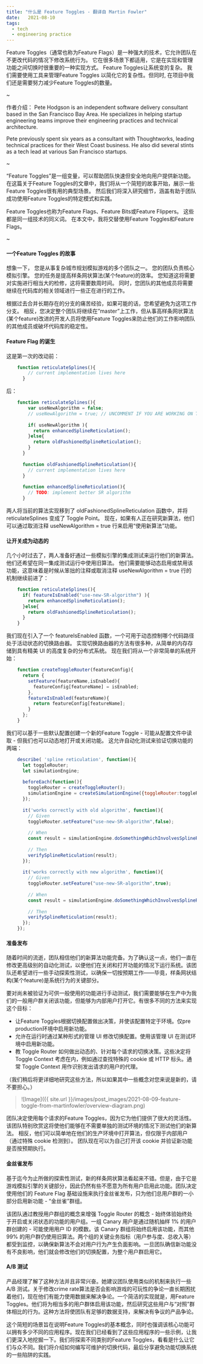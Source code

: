 ```yaml
---
title: "什么是 Feature Toggles - 翻译自 Martin Fowler"
date:   2021-08-10
tags:
  - tech
  - engineering practice
---
```


Feature Toggles（通常也称为Feature Flags）是一种强大的技术，它允许团队在不更改代码的情况下修改系统行为。 它在很多场景下都适用，它是在实现和管理功能之间切换时很重要的一种实现方式。 Feature Toggles让系统变的复杂。 我们需要使用工具来管理Feature Toggles 以简化它的复杂性。但同时, 在项目中我们还是需要努力减少Feature Toggles的数量。

~

作者介绍：
Pete Hodgson is an independent software delivery consultant based in the San Francisco Bay Area. He specializes in helping startup engineering teams improve their engineering practices and technical architecture.

Pete previously spent six years as a consultant with Thoughtworks, leading technical practices for their West Coast business. He also did several stints as a tech lead at various San Francisco startups.

~

“Feature Toggles”是一组变量，可以帮助团队快速但安全地向用户提供新功能。 在这篇关于Feature Toggles的文章中，我们将从一个简短的故事开始，展示一些Feature Toggles很有用的典型场景。 然后我们将深入研究细节，涵盖有助于团队成功使用Feature Toggles的特定模式和实践。

Feature Toggles也称为Feature Flags、Feature Bits或Feature Flippers。 这些都是同一组技术的同义词。 在本文中，我将交替使用Feature Toggles和Feature Flags。

~

#### 一个Feature Toggles 的故事
想象一下， 您是从事复杂城市规划模拟游戏的多个团队之一。 您的团队负责核心模拟引擎。 您的任务是提高样条网状算法(某个feature)的效率。 您知道这将需要对实施进行相当大的检修，这将需要数周时间。 同时，您团队的其他成员将需要继续在代码库的相关领域进行一些正在进行的工作。

根据过去合并长期存在的分支的痛苦经验，如果可能的话，您希望避免为这项工作分支。 相反，您决定整个团队将继续在”master”上工作，但从事高样条网状算法(某个feature)改进的开发人员将使用Feature Toggles来防止他们的工作影响团队的其他成员或破坏代码库的稳定性。

#### Feature Flag 的诞生
这是第一次的改动前：
```javascript
	function reticulateSplines(){
	    // current implementation lives here
	  }
```
后：
```javascript
	function reticulateSplines(){
	    var useNewAlgorithm = false;
	    // useNewAlgorithm = true; // UNCOMMENT IF YOU ARE WORKING ON THE NEW SR ALGORITHM
	
	    if( useNewAlgorithm ){
	      return enhancedSplineReticulation();
	    }else{
	      return oldFashionedSplineReticulation();
	    }
	  }
	
	  function oldFashionedSplineReticulation(){
	    // current implementation lives here
	  }
	
	  function enhancedSplineReticulation(){
	    // TODO: implement better SR algorithm
	  }
```
两人将当前的算法实现移到了 oldFashionedSplineReticulation 函数中，并将 reticulateSplines 变成了 Toggle Point。 现在，如果有人正在研究新算法，他们可以通过取消注释 useNewAlgorithm = true 行来启用“使用新算法”功能。

#### 让开关成为动态的
几个小时过去了，两人准备好通过一些模拟引擎的集成测试来运行他们的新算法。 他们还希望在同一集成测试运行中使用旧算法。 他们需要能够动态启用或禁用该功能，这意味着是时候从笨拙的注释或取消注释 useNewAlgorithm = true 行的机制继续前进了：
```javascript
	function reticulateSplines(){
	  if( featureIsEnabled("use-new-SR-algorithm") ){
	    return enhancedSplineReticulation();
	  }else{
	    return oldFashionedSplineReticulation();
	  }
	}
```
我们现在引入了一个 featureIsEnabled 函数，一个可用于动态控制哪个代码路径处于活动状态的切换路由器。 实现切换路由器的方法有很多种，从简单的内存存储到具有精美 UI 的高度复杂的分布式系统。 现在我们将从一个非常简单的系统开始：
```javascript
	function createToggleRouter(featureConfig){
	  return {
	    setFeature(featureName,isEnabled){
	      featureConfig[featureName] = isEnabled;
	    },
	    featureIsEnabled(featureName){
	      return featureConfig[featureName];
	    }
	  };
	}
```
我们可以基于一些默认配置创建一个新的Feature Toggle - 可能从配置文件中读取 - 但我们也可以动态地打开或关闭功能。 这允许自动化测试来验证切换功能的两端：
```javascript
	describe( 'spline reticulation', function(){
	  let toggleRouter;
	  let simulationEngine;
	
	  beforeEach(function(){
	    toggleRouter = createToggleRouter();
	    simulationEngine = createSimulationEngine({toggleRouter:toggleRouter});
	  });
	
	  it('works correctly with old algorithm', function(){
	    // Given
	    toggleRouter.setFeature("use-new-SR-algorithm",false);
	
	    // When
	    const result = simulationEngine.doSomethingWhichInvolvesSplineReticulation();
	
	    // Then
	    verifySplineReticulation(result);
	  });
	
	  it('works correctly with new algorithm', function(){
	    // Given
	    toggleRouter.setFeature("use-new-SR-algorithm",true);
	
	    // When
	    const result = simulationEngine.doSomethingWhichInvolvesSplineReticulation();
	
	    // Then
	    verifySplineReticulation(result);
	  });
	});
```

#### 准备发布
随着时间的流逝，团队相信他们的新算法功能完备。为了确认这一点，他们一直在修改更高级别的自动化测试，以便他们在关闭和打开功能的情况下运行系统。该团队还希望进行一些手动探索性测试，以确保一切按预期工作——毕竟，样条网状结构(某个feature)是系统行为的关键部分。

要对尚未被验证为可供一般使用的功能进行手动测试，我们需要能够在生产中为我们的一般用户群关闭该功能，但能够为内部用户打开它。有很多不同的方法来实现这个目标：

- 让Feature Toggles根据切换配置做出决策，并使该配置特定于环境。仅pre production环境中启用新功能。
- 允许在运行时通过某种形式的管理 UI 修改切换配置。使用该管理 UI 在测试环境中启用新功能。
- 教 Toggle Router 如何做出动态的、针对每个请求的切换决策。这些决定将 Toggle Context 考虑在内，例如通过查找特殊的 cookie 或 HTTP 标头。通常 Toggle Context 用作识别发出请求的用户的代理。

（我们稍后将更详细地研究这些方法，所以如果其中一些概念对您来说是新的，请不要担心。）

> ![Image]({{ site.url }}/images/post_images/2021-08-09-feature-toggle-from-martinfowler/overview-diagram.png)

团队决定使用每个请求的Feature Toggles，因为它为他们提供了很大的灵活性。 该团队特别欣赏这将使他们能够在不需要单独的测试环境的情况下测试他们的新算法。 相反，他们可以简单地在他们的生产环境中打开算法，但仅限于内部用户（通过特殊 cookie 检测到）。 团队现在可以为自己打开该 cookie 并验证新功能是否按预期执行。

#### 金丝雀发布
基于迄今为止所做的探索性测试，新的样条网状算法看起来不错。但是，由于它是游戏模拟引擎的关键部分，因此仍然有些不愿意为所有用户启用此功能。团队决定使用他们的 Feature Flag 基础设施来执行金丝雀发布，只为他们总用户群的一小部分启用新功能 - “金丝雀”群组。

该团队通过教授用户群组的概念来增强 Toggle Router 的概念 - 始终体验始终处于开启或关闭状态的功能的用户组。一组 Canary 用户是通过随机抽样 1% 的用户群创建的 - 可能使用用户 ID 的模数。该 Canary 群组将始终启用该功能，而其他 99% 的用户群仍使用旧算法。两个组的关键业务指标（用户参与度、总收入等）都受到监控，以确保新算法不会对用户行为产生负面影响。一旦团队确信新功能没有不良影响，他们就会修改他们的切换配置，为整个用户群启用它。

#### A/B 测试
产品经理了解了这种方法并且非常兴奋。她建议团队使用类似的机制来执行一些 A/B 测试。关于修改crime rate算法是否会影响游戏的可玩性的争论一直长期困扰着他们，现在他们有能力使用数据来解决争论。一个简洁的实现就是，用Feature Toggles。他们将为相当多的用户群体启用该功能，然后研究这些用户与“对照”群体相比的行为。这种方法将使团队有足够的数据支持，来解决有争议的产品争论。

这个简短的场景旨在说明Feature Toggles的基本概念，同时也强调该核心功能可以拥有多少不同的应用程序。现在我们已经看到了这些应用程序的一些示例，让我们更深入地挖掘一下。我们将探索不同类别的Feature Toggles，看看是什么让它们与众不同。我们将介绍如何编写可维护的切换代码，最后分享避免功能切换系统的一些陷阱的实践。 
